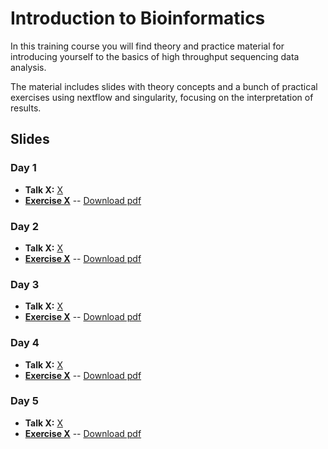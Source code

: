 # Introduction to Bioinformatics

In this training course you will find theory and practice material for introducing yourself to the basics of high throughput sequencing data analysis.

The material includes slides with theory concepts and a bunch of practical exercises using nextflow and singularity, focusing on the interpretation of results.

## Slides
### Day 1
- **Talk X:** [X](slides/talk1/X.pdf)
- [**Exercise X**](exercises/X.md) -- [Download pdf](exercises/X.pdf)

### Day 2
- **Talk X:** [X](slides/talk1/X.pdf)
- [**Exercise X**](exercises/X.md) -- [Download pdf](exercises/X.pdf)

### Day 3
- **Talk X:** [X](slides/talk1/X.pdf)
- [**Exercise X**](exercises/X.md) -- [Download pdf](exercises/X.pdf)

### Day 4
- **Talk X:** [X](slides/talk1/X.pdf)
- [**Exercise X**](exercises/X.md) -- [Download pdf](exercises/X.pdf)

### Day 5
- **Talk X:** [X](slides/talk1/X.pdf)
- [**Exercise X**](exercises/X.md) -- [Download pdf](exercises/X.pdf)
